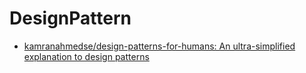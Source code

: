 # DesignPattern

- [kamranahmedse/design-patterns-for-humans: An ultra-simplified explanation to design patterns](https://github.com/kamranahmedse/design-patterns-for-humans)